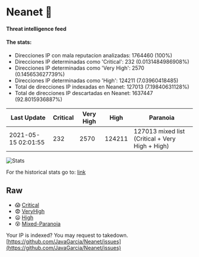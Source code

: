 # Neanet :hocho:
#### Threat intelligence feed
#### The stats:

- Direcciones IP con mala reputacion analizadas: 1764460 (100%)
- Direcciones IP determinadas como 'Critical':  232 (0.0131484986908%)
- Direcciones IP determinadas como 'Very High':  2570 (0.145653627739%)
- Direcciones IP determinadas como 'High':  124211 (7.03960418485)
- Total de direcciones IP indexadas en Neanet:  127013 (7.19840631128%)
- Total de direcciones IP descartadas en Neanet:  1637447 (92.8015936887%)

| Last Update | Critical | Very High | High | Paranoia |
| --- | --- | --- | --- | --- |
| 2021-05-15 02:01:55 | 232 | 2570 | 124211 | 127013 mixed list (Critical + Very High + High)|

![Stats](https://docs.google.com/spreadsheets/d/e/2PACX-1vSnaNMIXVabIpDJjufMlzH7poXnshF3mgd8Is1g9ytUEzVsP5my4Trn8f-xkoLLQ38xpL3HtmUexLo6/pubchart?oid=501124687&format=image)

For the historical stats go to: [link](/stats.csv)
## Raw
- :scream: [Critical](https://raw.githubusercontent.com/JavaGarcia/Neanet/master/blacklists/neanet_critical.txt)
- :fearful: [VeryHigh](https://raw.githubusercontent.com/JavaGarcia/Neanet/master/blacklists/neanet_veryHigh.txtt)
- :frowning: [High](https://raw.githubusercontent.com/JavaGarcia/Neanet/master/blacklists/neanet_high.txt)
- :dizzy_face: [Mixed-Paranoia](https://raw.githubusercontent.com/JavaGarcia/Neanet/master/blacklists/neanet_all.txt)


Your IP is indexed? You may request to takedown. [https://github.com/JavaGarcia/Neanet/issues](https://github.com/JavaGarcia/Neanet/issues)



































































































































































































































































































































































































































































































































































































































































































































































































































































































































































































































































































































































































































































































































































































































































































































































































































































































































































































































































































































































































































































































































































































































































































































































































































































































































































































































































































































































































































































































































































































































































































































































































































































































































































































































































































































































































































































































































































































































































































































































































































































































































































































































































































































































































































































































































































































































































































































































































































































































































































































































































































































































































































































































































































































































































































































































































































































































































































































































































































































































































































































































































































































































































































































































































































































































































































